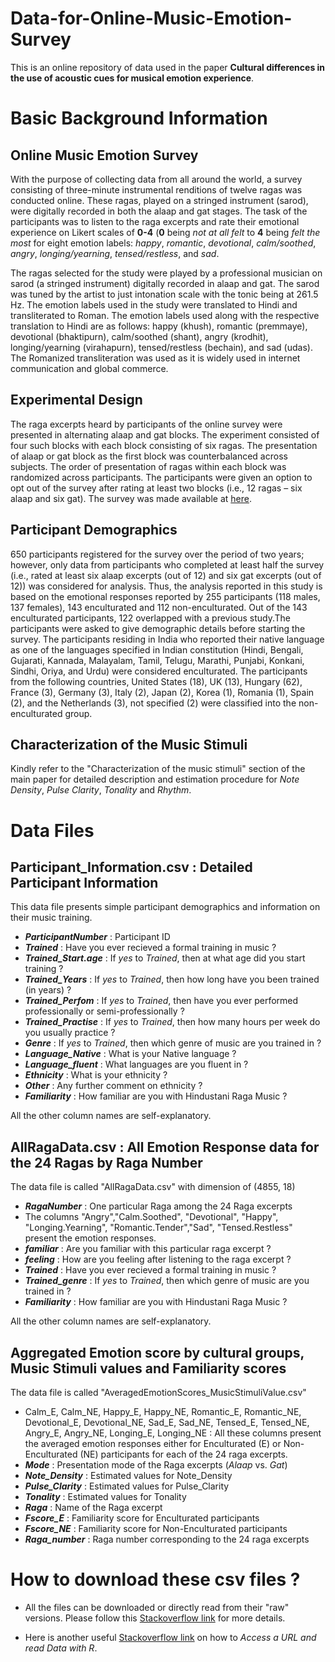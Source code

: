 # Data-for-Online-Music-Emotion-Survey

This is an online repository of data used in the paper **Cultural differences in the use of acoustic cues for musical emotion experience**.

# Basic Background Information

## Online Music Emotion Survey

With the purpose of collecting data from all around the world, a survey consisting of three-minute instrumental renditions of twelve ragas was conducted online. These ragas, played on a stringed instrument (sarod), were digitally recorded in both the alaap and gat stages. The task of the participants was to listen to the raga excerpts and rate their emotional experience on Likert scales of **0-4** (**0** being _not at all felt_ to **4** being _felt the most_ for eight emotion labels: _happy_, _romantic_, _devotional_, _calm/soothed_, _angry_, _longing/yearning_, _tensed/restless_, and _sad_. 

The ragas selected for the study were played by a professional musician on sarod (a stringed instrument) digitally recorded in alaap and gat. The sarod was tuned by the artist to just intonation scale with the tonic being at 261.5 Hz.  The emotion labels used in the study were translated to Hindi and transliterated to Roman. The emotion labels used along with the respective translation to Hindi are as follows: happy (khush), romantic (premmaye), devotional (bhaktipurn), calm/soothed (shant), angry (krodhit), longing/yearning (virahapurn), tensed/restless (bechain), and sad (udas). The Romanized transliteration was used as it is widely used in internet communication and global commerce.  

## Experimental Design

The raga excerpts heard by participants of the online survey were presented in alternating alaap and gat blocks.  The experiment consisted of four such blocks with each block consisting of six ragas.  The presentation of alaap or gat block as the first block was counterbalanced across subjects.  The order of presentation of ragas within each block was randomized across participants.  The participants were given an option to opt out of the survey after rating at least two blocks (i.e., 12 ragas – six alaap and six gat).  The survey was made available at [here](https://nandinisingh.wixsite.com/labweb/musicemotion).

## Participant Demographics

650 participants registered for the survey over the period of two years; however, only data from participants who completed at least half the survey (i.e., rated at least six alaap excerpts (out of 12) and six gat excerpts (out of 12)) was considered for analysis.  Thus, the analysis reported in this study is based on the emotional responses reported by 255 participants (118 males, 137 females), 143 enculturated and 112 non-enculturated.  Out of the 143 enculturated participants, 122 overlapped with a previous study.The participants were asked to give demographic details before starting the survey. The participants residing in India who reported their native language as one of the languages specified in Indian constitution (Hindi, Bengali, Gujarati, Kannada, Malayalam, Tamil, Telugu, Marathi, Punjabi, Konkani, Sindhi, Oriya, and Urdu) were considered enculturated. The participants from the following countries, United States (18), UK (13), Hungary (62), France (3), Germany (3), Italy (2), Japan (2), Korea (1), Romania (1), Spain (2), and the Netherlands (3), not specified (2) were classified into the non-enculturated group.

## Characterization of the Music Stimuli

Kindly refer to the "Characterization of the music stimuli" section of the main paper for detailed description and estimation procedure for *Note Density*, *Pulse Clarity*, *Tonality* and *Rhythm*.

# Data Files

## Participant_Information.csv : Detailed Participant Information

This data file presents simple participant demographics and information on their music training. 

* **_ParticipantNumber_** : Participant ID
* **_Trained_** : Have you ever recieved a formal training in music ?   
* **_Trained_Start.age_** : If _yes_ to _Trained_, then at what age did you start training ?   
* **_Trained_Years_** : If *yes* to *Trained*, then how long have you been trained (in years) ?  
* **_Trained_Perfom_** : If _yes_ to _Trained_, then have you ever performed professionally or semi-professionally ?   
* **_Trained_Practise_** : If _yes_ to *Trained*, then how many hours per week do you usually practice ?  
* **_Genre_** :  If *yes* to *Trained*, then which genre of music are you trained in ?  
* **_Language_Native_** : What is your Native language ?  
* **_Language_fluent_** : What languages are you fluent in ?  
* **_Ethnicity_** : What is your ethnicity ?   
* **_Other_** : Any further comment on ethnicity ?   
* **_Familiarity_** : How familiar are you with Hindustani Raga Music ?    

All the other column names are self-explanatory. 


## AllRagaData.csv : All Emotion Response data for the 24 Ragas by Raga Number

The data file is called "AllRagaData.csv" with dimension of (4855, 18) 

* **_RagaNumber_** : One particular Raga among the 24 Raga excerpts   
* The columns "Angry","Calm.Soothed", "Devotional", "Happy", "Longing.Yearning", "Romantic.Tender","Sad", "Tensed.Restless" present the emotion responses.      
* **_familiar_** : Are you familiar with this particular raga excerpt ?
* **_feeling_** : How are you feeling after listening to the raga excerpt ?
* **_Trained_** : Have you ever recieved a formal training in music ?   
* **_Trained_genre_** : If *yes* to *Trained*, then which genre of music are you trained in ?   
* **_Familiarity_** : How familiar are you with Hindustani Raga Music ?   

All the other column names are self-explanatory. 


## Aggregated Emotion score by cultural groups, Music Stimuli values and Familiarity scores

The data file is called "AveragedEmotionScores_MusicStimuliValue.csv"

* Calm_E, Calm_NE, Happy_E, Happy_NE, Romantic_E, Romantic_NE, Devotional_E, Devotional_NE, Sad_E, Sad_NE, Tensed_E, Tensed_NE, Angry_E, Angry_NE, Longing_E, Longing_NE : All these columns present the averaged emotion responses either for Enculturated (E) or Non- Enculturated (NE) participants for each of the 24 raga excerpts.  
* **_Mode_** : Presentation mode of the Raga excerpts (_Alaap_ vs. _Gat_)
* **_Note_Density_** : Estimated values for Note_Density
* **_Pulse_Clarity_** : Estimated values for Pulse_Clarity
* **_Tonality_** :	Estimated values for Tonality
* **_Raga_** :	Name of the Raga excerpt
* **_Fscore_E_** : Familiarity score for Enculturated participants
* **_Fscore_NE_** : Familiarity score for Non-Enculturated participants
* **_Raga_number_** : Raga number corresponding to the 24 raga excerpts 

# How to download these csv files ?

* All the files can be downloaded or directly read from their "raw" versions. Please follow this [Stackoverflow link](https://stackoverflow.com/questions/4604663/download-single-files-from-github) for more details. 

* Here is another useful [Stackoverflow link](https://stackoverflow.com/questions/6299220/access-a-url-and-read-data-with-r) on how to *Access a URL and read Data with R*.

